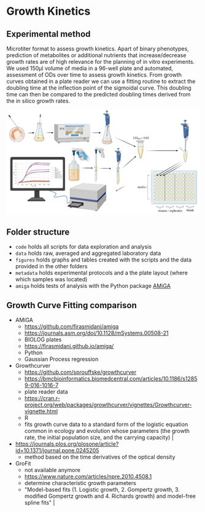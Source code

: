 # Growth Kinetics

## Experimental method
Microtiter format to assess growth kinetics. Apart of binary phenotypes, prediction of metabolites or additional nutrients that increase/decrease growth rates are of high relevance for the planning of in vitro experiments. We used 150µl volume of media in a 96-well plate and automated, assessment of ODs over time to assess growth kinetics. From growth curves obtained in a plate reader we can use a fitting routine to extract the doubling time at the inflection point of the sigmoidal curve. This doubling time can then be compared to the predicted doubling times derived from the in silico growth rates.

![Graphical Protocol for Growth Kinetics](./metadata/growth_kinetics_protocol.png)

## Folder structure
* `code` holds all scripts for data exploration and analysis
* `data` holds raw, averaged and aggregated laboratory data
* `figures` holds graphs and tables created with the scripts and the data provided in the other folders
* `metadata` holds experimental protocols and a the plate layout (where which samples was located)
* `amiga` holds tests of analysis with the Python package [AMiGA](https://github.com/firasmidani/amiga )

## Growth Curve Fitting comparison

* AMiGA  
    * https://github.com/firasmidani/amiga 
    * https://journals.asm.org/doi/10.1128/mSystems.00508-21 
    * BIOLOG plates 
    * https://firasmidani.github.io/amiga/ 
    * Python
    * Gaussian Process regression
* Growthcurver
    * https://github.com/sprouffske/growthcurver
    * https://bmcbioinformatics.biomedcentral.com/articles/10.1186/s12859-016-1016-7 
    * plate reader data 
    * https://cran.r-project.org/web/packages/growthcurver/vignettes/Growthcurver-vignette.html 
    * R 
    * fits growth curve data to a standard form of the logistic equation common in ecology and evolution whose parameters (the growth rate, the initial population size, and the carrying capacity) |
* https://journals.plos.org/plosone/article?id=10.1371/journal.pone.0245205 
    * method based on the time derivatives of the optical density 
* GroFit
    * not available anymore
    * https://www.nature.com/articles/npre.2010.4508.1 
    * determine characteristic growth parameters
    * "Model-based fits (1. Logistic growth, 2. Gompertz growth, 3. modified Gompertz growth and 4. Richards growth) and model-free spline fits"   |
